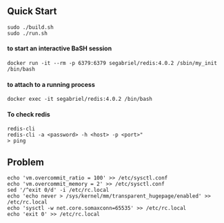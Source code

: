 ## Quick Start

    sudo ./build.sh
    sudo ./run.sh

#### to start an interactive BaSH session

    docker run -it --rm -p 6379:6379 segabriel/redis:4.0.2 /sbin/my_init /bin/bash

#### to attach to a running process

    docker exec -it segabriel/redis:4.0.2 /bin/bash

#### To check redis

    redis-cli
    redis-cli -a <password> -h <host> -p <port>"
    > ping

## Problem

    echo 'vm.overcommit_ratio = 100' >> /etc/sysctl.conf
    echo 'vm.overcommit_memory = 2' >> /etc/sysctl.conf
    sed '/^exit 0/d' -i /etc/rc.local
    echo 'echo never > /sys/kernel/mm/transparent_hugepage/enabled' >> /etc/rc.local
    echo 'sysctl -w net.core.somaxconn=65535' >> /etc/rc.local
    echo 'exit 0' >> /etc/rc.local
